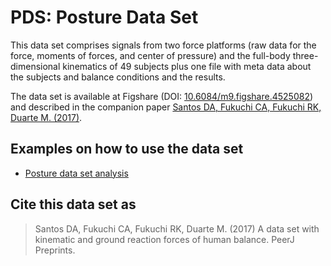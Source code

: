 PDS: Posture Data Set
====================

This data set comprises signals from two force platforms (raw data for the force, moments of forces, and center of pressure) and the full-body three-dimensional kinematics of 49 subjects plus one file with meta data about the subjects and balance conditions and the results. 

The data set is available at Figshare (DOI: [10.6084/m9.figshare.4525082](https://dx.doi.org/10.6084/m9.figshare.4525082)) and described in the companion paper [Santos DA, Fukuchi CA, Fukuchi RK, Duarte M. (2017)](). 

## Examples on how to use the data set  
 - [Posture data set analysis](http://nbviewer.jupyter.org/github/demotu/datasets/blob/master/PDS/notebooks/PostureDataset.ipynb)  

## Cite this data set as 
> Santos DA, Fukuchi CA, Fukuchi RK, Duarte M. (2017) A data set with kinematic and ground reaction forces of human balance. PeerJ Preprints.